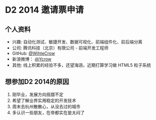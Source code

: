 # D2 2014 邀请票申请

## 个人资料

- 兴趣: 自动化测试、敏捷开发、数据可视化、前端组件化、前后端分离
- 公司: 腾讯科技（北京）有限公司 - 前端开发工程师
- GitHub: [@WihteCrow](https://github.com/lenville)
- 新浪微博： [@Ycrow](http://weibo.com/1313001627/)
- 其他: 线上积累的经验不多，还望海涵，近期打算学习做 HTML5 粒子系统

## 想参加D2 2014的原因

 1. 刚毕业，发展方向摇摆不定
 2. 希望了解业界实用稳定的开发技术
 3. 周末去杭州散散心，从没去过的城市
 4. 多认识一些朋友，在帝都实在是太闷了
